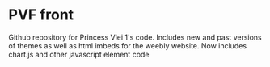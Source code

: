# PVF front
Github repository for Princess Vlei 1's code. Includes new and past versions of themes as well as html imbeds for the weebly website. Now includes chart.js and other javascript element code
